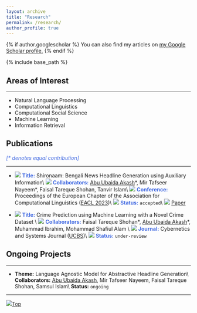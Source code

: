 ```yaml
---
layout: archive
title: "Research"
permalink: /research/
author_profile: true
---
```


{% if author.googlescholar %}
  You can also find my articles on <u><a href="{{author.googlescholar}}">my Google Scholar profile</a>.</u>
{% endif %}

{% include base_path %}

## Areas of Interest

---

* Natural Language Processing
* Computational Linguistics
* Computational Social Science
* Machine Learning
* Information Retrieval

## Publications
<span style="color:RoyalBlue">_[* denotes equal contribution]_</span>

---

* <img src="https://abuubaida.github.io/images/documents_2.png"/> <span style="color:RoyalBlue">**Title:**</span> Shironaam: Bengali News Headline Generation using Auxiliary Information\\
<img src="https://abuubaida.github.io/images/collaboration_1.png"/> <span style="color:RoyalBlue">**Collaborators:**</span> <ins>Abu Ubaida Akash</ins>\*, Mir Tafseer Nayeem\*, Faisal Tareque Shohan, Tanvir Islam\\
<img src="https://abuubaida.github.io/images/conference_1.png"/> <span style="color:RoyalBlue">**Conference:**</span> Proceedings of the European Chapter of the Association for Computational Linguistics ([EACL 2023](https://2023.eacl.org/))\\
<img src="https://abuubaida.github.io/images/status_1.png"/> <span style="color:RoyalBlue">**Status:**</span> `accepted`\\
<img src="https://abuubaida.github.io/images/pointer.png"/> [Paper](https://abuubaida.github.io/files/Shironaam_EACL_2023.pdf)


* <img src="https://abuubaida.github.io/images/documents_1.png"/> <span style="color:RoyalBlue">**Title:**</span> Crime Prediction using Machine Learning with a Novel Crime Dataset \\
<img src="https://abuubaida.github.io/images/collaboration_1.png"/> <span style="color:RoyalBlue">**Collaborators:**</span> Faisal Tareque Shohan\*, <ins>Abu Ubaida Akash</ins>\*, Muhammad Ibrahim, Mohammad Shafiul Alam \\
<img src="https://abuubaida.github.io/images/conference_2.png"/> <span style="color:RoyalBlue">**Journal:**</span> Cybernetics and Systems Journal ([UCBS](https://www.tandfonline.com/journals/ucbs20))\\
<img src="https://abuubaida.github.io/images/status_2.png"/> <span style="color:RoyalBlue">**Status:**</span> `under-review`

## Ongoing Projects

---

<!-- Systems for automatically creating headlines might help editors come up with catchy titles that would draw readers or visitors. However, due to the lack of adequate parallel data for low-resource languages like Bengali and the lack of ideal methods to develop a system for headline generation using pre-trained language models, particularly for lengthy news articles, the performance of headline generation systems remains challenging. In order to overcome these difficulties, we offer a sizable dataset in Bengali and use our innovative approach to enhance the headlines that are created. -->

* **Theme:** Language Agnostic Model for Abstractive Headline Generation\\
**Collaborators:** <ins>Abu Ubaida Akash</ins>, Mir Tafseer Nayeem, Faisal Tareque Shohan, Samsul Islam\\
**Status:** `ongoing`

<!-- {% for post in site.research reversed %}
  {% include archive-single.html %}
{% endfor %} -->

---

[<img src="https://img.icons8.com/emoji/24/000000/up-arrow-emoji.png"/>](https://abuubaida.github.io/research/#)[Top](https://abuubaida.github.io/research/#)